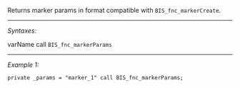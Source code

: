 Returns marker params in format compatible with `BIS_fnc_markerCreate`.


---
*Syntaxes:*

varName call `BIS_fnc_markerParams`

---
*Example 1:*

```sqf
private _params = "marker_1" call BIS_fnc_markerParams;
```